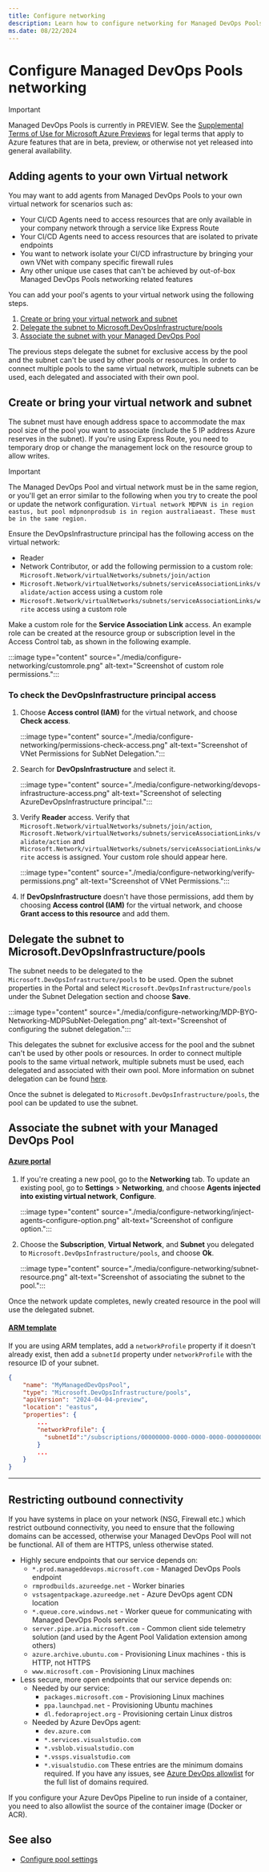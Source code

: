 ```yaml
---
title: Configure networking
description: Learn how to configure networking for Managed DevOps Pools.
ms.date: 08/22/2024
---
```


# Configure Managed DevOps Pools networking

> [!IMPORTANT]
> Managed DevOps Pools is currently in PREVIEW.
> See the [Supplemental Terms of Use for Microsoft Azure Previews](https://azure.microsoft.com/support/legal/preview-supplemental-terms/) for legal terms that apply to Azure features that are in beta, preview, or otherwise not yet released into general availability.

## Adding agents to your own Virtual network

You may want to add agents from Managed DevOps Pools to your own virtual network for scenarios such as:

* Your CI/CD Agents need to access resources that are only available in your company network through a service like Express Route
* Your CI/CD Agents need to access resources that are isolated to private endpoints
* You want to network isolate your CI/CD infrastructure by bringing your own VNet with company specific firewall rules
* Any other unique use cases that can't be achieved by out-of-box Managed DevOps Pools networking related features

You can add your pool's agents to your virtual network using the following steps.

1. [Create or bring your virtual network and subnet](#create-or-bring-your-virtual-network-and-subnet)
2. [Delegate the subnet to Microsoft.DevOpsInfrastructure/pools](#delegate-the-subnet-to-microsoftdevopsinfrastructurepools)
3. [Associate the subnet with your Managed DevOps Pool](#associate-the-subnet-with-your-managed-devops-pool)

The previous steps delegate the subnet for exclusive access by the pool and the subnet can't be used by other pools or resources.
In order to connect multiple pools to the same virtual network, multiple subnets can be used, each delegated and associated with their own pool.

## Create or bring your virtual network and subnet

The subnet must have enough address space to accommodate the max pool size of the pool you want to associate (include the 5 IP address Azure reserves in the subnet).
If you're using Express Route, you need to temporary drop or change the management lock on the resource group to allow writes.

> [!IMPORTANT]
> The Managed DevOps Pool and virtual network must be in the same region, or you'll get an error similar to the following when you try to create the pool or update the network configuration. `Virtual network MDPVN is in region eastus, but pool mdpnonprodsub is in region australiaeast. These must be in the same region.`

Ensure the DevOpsInfrastructure principal has the following access on the virtual network:
- Reader
- Network Contributor, or add the following permission to a custom role: `Microsoft.Network/virtualNetworks/subnets/join/action`
- `Microsoft.Network/virtualNetworks/subnets/serviceAssociationLinks/validate/action` access using a custom role
- `Microsoft.Network/virtualNetworks/subnets/serviceAssociationLinks/write` access using a custom role

Make a custom role for the **Service Association Link** access. An example role can be created at the resource group or subscription level in the Access Control tab, as shown in the following example.

:::image type="content" source="./media/configure-networking/customrole.png" alt-text="Screenshot of custom role permissions.":::

### To check the DevOpsInfrastructure principal access

1. Choose **Access control (IAM)** for the virtual network, and choose **Check access**.

   :::image type="content" source="./media/configure-networking/permissions-check-access.png" alt-text="Screenshot of VNet Permissions for SubNet Delegation.":::

2. Search for **DevOpsInfrastructure** and select it.

   :::image type="content" source="./media/configure-networking/devops-infrastructure-access.png" alt-text="Screenshot of selecting AzureDevOpsInfrastructure principal.":::

3. Verify **Reader** access. Verify that `Microsoft.Network/virtualNetworks/subnets/join/action`, `Microsoft.Network/virtualNetworks/subnets/serviceAssociationLinks/validate/action` and `Microsoft.Network/virtualNetworks/subnets/serviceAssociationLinks/write` access is assigned. Your custom role should appear here.

   :::image type="content" source="./media/configure-networking/verify-permissions.png" alt-text="Screenshot of VNet Permissions.":::

4. If **DevOpsInfrastructure** doesn't have those permissions, add them by choosing **Access control (IAM)** for the virtual network, and choose **Grant access to this resource** and add them.

## Delegate the subnet to Microsoft.DevOpsInfrastructure/pools

The subnet needs to be delegated to the `Microsoft.DevOpsInfrastructure/pools` to be used.
Open the subnet properties in the Portal and select `Microsoft.DevOpsInfrastructure/pools` under the Subnet Delegation section and choose **Save**.

:::image type="content" source="./media/configure-networking/MDP-BYO-Networking-MDPSubNet-Delegation.png" alt-text="Screenshot of configuring the subnet delegation.":::

This delegates the subnet for exclusive access for the pool and the subnet can't be used by other pools or resources. In order to connect multiple pools to the same virtual network, multiple subnets must be used, each delegated and associated with their own pool. More information on subnet delegation can be found [here](/azure/virtual-network/subnet-delegation-overview).

Once the subnet is delegated to `Microsoft.DevOpsInfrastructure/pools`, the pool can be updated to use the subnet.

## Associate the subnet with your Managed DevOps Pool

#### [Azure portal](#tab/azure-portal/)

1. If you're creating a new pool, go to the **Networking** tab. To update an existing pool, go to **Settings** > **Networking**, and choose **Agents injected into existing virtual network**, **Configure**.

   :::image type="content" source="./media/configure-networking/inject-agents-configure-option.png" alt-text="Screenshot of configure option.":::

1. Choose the **Subscription**, **Virtual Network**, and **Subnet** you delegated to `Microsoft.DevOpsInfrastructure/pools`, and choose **Ok**.

   :::image type="content" source="./media/configure-networking/subnet-resource.png" alt-text="Screenshot of associating the subnet to the pool.":::

Once the network update completes, newly created resource in the pool will use the delegated subnet.

#### [ARM template](#tab/arm/)

If you are using ARM templates, add a `networkProfile` property if it doesn't already exist, then add a `subnetId` property under `networkProfile` with the resource ID of your subnet. 

```json
{
    "name": "MyManagedDevOpsPool",
    "type": "Microsoft.DevOpsInfrastructure/pools",
    "apiVersion": "2024-04-04-preview",
    "location": "eastus",
    "properties": {
        ...
        "networkProfile": {
          "subnetId":"/subscriptions/00000000-0000-0000-0000-000000000000/resourceGroups/myResourceGroup/providers/Microsoft.Network/virtualNetworks/myVirtualNetwork/subnets/mySubnet",
        }
        ...
    }
}
```

* * *

## Restricting outbound connectivity

If you have systems in place on your network (NSG, Firewall etc.) which restrict outbound connectivity, you need to ensure that the following domains can be accessed, otherwise your Managed DevOps Pool will not be functional.
All of them are HTTPS, unless otherwise stated.

* Highly secure endpoints that our service depends on:
  *  `*.prod.manageddevops.microsoft.com` - Managed DevOps Pools endpoint
  *  `rmprodbuilds.azureedge.net` - Worker binaries
  *  `vstsagentpackage.azureedge.net` - Azure DevOps agent CDN location
  *  `*.queue.core.windows.net` - Worker queue for communicating with Managed DevOps Pools service
  *  `server.pipe.aria.microsoft.com` - Common client side telemetry solution (and used by the Agent Pool Validation extension among others)
  *  `azure.archive.ubuntu.com` - Provisioning Linux machines - this is HTTP, not HTTPS
  *  `www.microsoft.com` - Provisioning Linux machines
* Less secure, more open endpoints that our service depends on:
   * Needed by our service:
     * `packages.microsoft.com` - Provisioning Linux machines
     * `ppa.launchpad.net` - Provisioning Ubuntu machines
     * `dl.fedoraproject.org` - Provisioning certain Linux distros
   * Needed by Azure DevOps agent:
     * `dev.azure.com`
     * `*.services.visualstudio.com`
     * `*.vsblob.visualstudio.com`
     * `*.vssps.visualstudio.com`
     * `*.visualstudio.com`
     These entries are the minimum domains required. If you have any issues, see [Azure DevOps allowlist](/azure/devops/organizations/security/allow-list-ip-url) for the full list of domains required.

If you configure your Azure DevOps Pipeline to run inside of a container, you need to also allowlist the source of the container image (Docker or ACR).

## See also

* [Configure pool settings](./configure-pool-settings.md)
